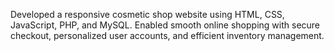 Developed a responsive cosmetic shop website using HTML, CSS, JavaScript, PHP, and MySQL. Enabled smooth online shopping with secure checkout, personalized user accounts, and efficient inventory management.
